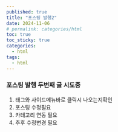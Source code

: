 ```yaml
---
published: true
title: "포스팅 발행2"
date: 2024-11-06
# permalink: categories/html
toc: true
toc_sticky: true
categories: 
  - html
tags:
  - html
---
```

### 포스팅 발행 두번째 글 시도중

1. 태그와 사이드메뉴바로 클릭시 나오는지확인
2. 포스팅 수정필요
3. 카테고리 연동 필요
4. 추후 수정변경 필요